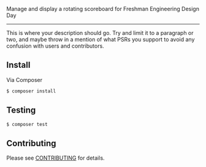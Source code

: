 Manage and display a rotating scoreboard for Freshman Engineering Design Day
***

This is where your description should go. Try and limit it to a paragraph or two, and maybe throw in a mention of what
PSRs you support to avoid any confusion with users and contributors.

## Install

Via Composer

``` bash
$ composer install
```

## Testing

``` bash
$ composer test
```

## Contributing

Please see [CONTRIBUTING](CONTRIBUTING.md) for details.
